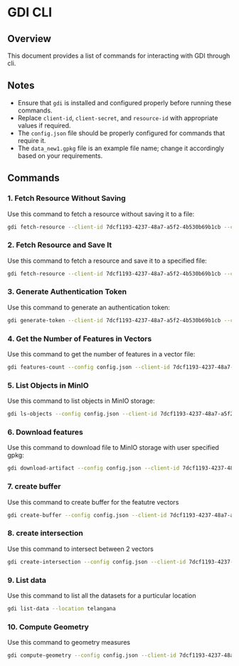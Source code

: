 # GDI CLI

## Overview
This document provides a list of commands for interacting with GDI through cli.


## Notes
- Ensure that `gdi` is installed and configured properly before running these commands.
- Replace `client-id`, `client-secret`, and `resource-id` with appropriate values if required.
- The `config.json` file should be properly configured for commands that require it.
- The `data_new1.gpkg` file is an example file name; change it accordingly based on your requirements.

## Commands

### 1. Fetch Resource Without Saving
Use this command to fetch a resource without saving it to a file:
```sh
gdi fetch-resource --client-id 7dcf1193-4237-48a7-a5f2-4b530b69b1cb --client-secret a863cafce5bd3d1bd302ab079242790d18cec974 --role consumer --resource-id 024b0c51-e44d-424c-926e-254b6c966978
```

### 2. Fetch Resource and Save It
Use this command to fetch a resource and save it to a specified file:
```sh
gdi fetch-resource --client-id 7dcf1193-4237-48a7-a5f2-4b530b69b1cb --client-secret a863cafce5bd3d1bd302ab079242790d18cec974 --role consumer --resource-id 024b0c51-e44d-424c-926e-254b6c966978 --save-object True --config-path config.json --file-path data_new1.gpkg
```

### 3. Generate Authentication Token
Use this command to generate an authentication token:
```sh
gdi generate-token --client-id 7dcf1193-4237-48a7-a5f2-4b530b69b1cb --client-secret a863cafce5bd3d1bd302ab079242790d18cec974 --role consumer
```

### 4. Get the Number of Features in Vectors
Use this command to get the number of features in a vector file:
```sh
gdi features-count --config config.json --client-id 7dcf1193-4237-48a7-a5f2-4b530b69b1cb --artifact-url data_new1.gpkg
```

### 5. List Objects in MinIO
Use this command to list objects in MinIO storage:
```sh
gdi ls-objects --config config.json --client-id 7dcf1193-4237-48a7-a5f2-4b530b69b1cb
```

### 6. Download features
Use this command to download file to MinIO storage with user specified gpkg:
```sh
gdi download-artifact --config config.json --client-id 7dcf1193-4237-48a7-a5f2-4b530b69b1cb --artifact-url data_new1.pkl --save-as inter/data_new1.gpkg
```

### 7. create buffer
Use this command to create buffer for the featutre vectors
```sh
gdi create-buffer --config config.json --client-id 7dcf1193-4237-48a7-a5f2-4b530b69b1cb --artifact-url 1b2a07b7-f423-4dd3-bdee-9a6af6fe47f9.pkl --buffer-d 0.9  --store-artifact True --file-path buffer_item/data_1.pkl
```


### 8. create intersection
Use this command to intersect between 2 vectors
```sh
gdi create-intersection --config config.json --client-id 7dcf1193-4237-48a7-a5f2-4b530b69b1cb --left_feature 'buffer_item/data_1.pkl' --right_feature 'buffer_item/data_2.pkl' --store-artifact True --file-path intersected_items/intersected_2.pkl
```

### 9. List data
Use this command to list all the datasets for a purticular location
```sh
gdi list-data --location telangana
```

### 10. Compute Geometry
Use this command to geometry measures
```sh
gdi compute-geometry --config config.json --client-id 7dcf1193-4237-48a7-a5f2-4b530b69b1cb --artifact-url intersected_items/Road_School_intersected.pkl --store-artifact True --file-path compute_geo/road_school.pkl
```




